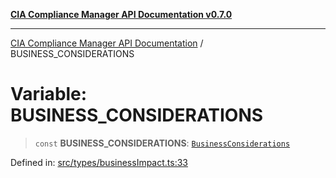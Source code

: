 [**CIA Compliance Manager API Documentation v0.7.0**](../README.md)

***

[CIA Compliance Manager API Documentation](../globals.md) / BUSINESS\_CONSIDERATIONS

# Variable: BUSINESS\_CONSIDERATIONS

> `const` **BUSINESS\_CONSIDERATIONS**: [`BusinessConsiderations`](../interfaces/BusinessConsiderations.md)

Defined in: [src/types/businessImpact.ts:33](https://github.com/Hack23/cia-compliance-manager/blob/main/src/types/businessImpact.ts#L33)
